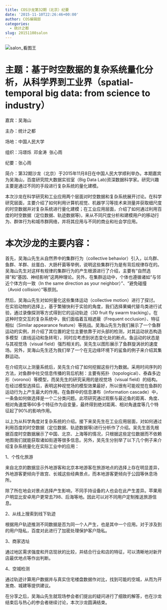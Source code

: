 ```yaml
---
title: COS沙龙第32期（北京）纪要
date: '2015-11-10T22:26:46+00:00'
author: COS编辑部
categories:
  - 统计之都
slug: 20151108salon
---
```


![salon_看图王](https://uploads.cosx.org/wp-content/uploads/2015/11/salon_看图王.jpg)

# 主题：基于时空数据的复杂系统量化分析，从科学界到工业界（spatial-temporal big data: from science to industry）

嘉宾：吴海山

主办：统计之都

场地：中国人民大学

组织：冯璟烁  邓金涛  张心雨

纪要：张心雨

<!--more-->

简介：第32期沙龙（北京）于2015年11月8日在中国人民大学顺利举办。本期嘉宾为吴海山，百度研究院大数据实验室（Big Data Lab)资深数据科学家。研究兴趣主要是通过不同的手段进行复杂系统的量化建模。

本次沙龙在科学研究和工业应用两个层面对时空数据和复杂系统展开讨论。在科学研究层面，主要介绍了如何利用计算机视觉、机器学习等技术来测量并获取细尺度的时空数据并对复杂系统进行量化建模；在工业应用层面，介绍了如何通过利用百度的时空数据（定位数据、轨迹数据等)，来从不同尺度分析和建模用户的移动行为、群体行为和城市群网络，并将其应用与不同的商业和社会学应用。

# 本次沙龙的主要内容：

首先，吴海山先生从自然界中的集群行为（collective behavior）引入，以鸟群、鱼群、羊群、丝蛋白、大肠杆菌等举例，说明这些集群行为是有背后规律存在的。吴海山先生对这样有规律的集群行为的产生根源进行了介绍，主要有“自然选择”和“基因、神经影响”这两种理论。另外，在集群运动中，个体也遵循诸如“与邻近个体方向一致（In the same direction as your neighbor）”、“避免碰撞（Avoid collision）”等原则。

然后，吴海山先生对如何量化这些集体运动（collective motion）进行了探讨。在实验动物的选择上，基于繁殖快利于实验的角度，我们选择果蝇代替鸟类进行试验，通过录像探测等方式得到它的运动轨迹（3D fruit fly swarm tracking）。在这种时空交互的复杂系统中，我们面临着互相遮蔽（Frequent occlusion）、特征相似（Similar appearance feature）等挑战。吴海山先生为我们展示了一个鱼群运动的实例，并介绍了其位置的定位主要依靠于对头部的检测，对其运动状态构造多模型（直线运动和急转弯），同时应考虑到状态变化处的断点。鱼运动的状态是与其视觉场（visual field）强烈相关的。吴先生以图形展示了鱼群旋涡状的速度场。另外，吴海山先生还为我们举了一个在无边缘环境下的鲨鱼的例子来介绍其集群运动。

在介绍完以上测量系统后，吴先生介绍了如何挖掘这些行为数据。采用时间序列的方法，对鱼群中社交信息传播的背后机制：主要有拓扑（topological）、泰森多边形（voronoi）等模型，而吴先生的研究采用的是视觉场（visual field）的结构。在经过模型选择后，表明这种视觉场的模型效果最好，所以很有可能视觉在鱼群的运动行为上产生最大的作用。在鱼群中的信息瀑布（information cascade）中，一条鱼如何做选择是一个二分类问题。此项研究通过观察与最近鱼的距离、角度、相对角速度等60多个特征作为自变量，最终得到绝对距离、相对角速度等几个特征起了90%的影响作用。

以上为从科学角度对复杂系统的介绍。接下来吴先生在工业应用层面，对如何通过利用百度的时空数据（定位数据、轨迹数据等)进行分析作了介绍。吴先生首先根据百度时空数据展示了中国、北京、上海等的情况，只根据这些定位数据而不依赖地图我们就能获取诸如街道等很多信息。另外，吴先生分别举了以下几个例子来介绍复杂系统量化在实际工业中的应用：

1、个性化旅游

来自北京的数据显示外地游客和北京本地游客在旅游地点的选择上存在明显差异，外地游客更倾向于故宫、长城这些经典景点，而本地游客更倾向于公园等休息场所。

除了所在地会对景点选择产生影响，不同手持设备的人也会在此产生差异。苹果用户明显比安卓用户更常去798、后海等地。因此可以对不同用户定制推送旅游信息。

2、从线上搜索到线下轨迹

根据用户轨迹推测不同数据是否为同一个人产生，也是其中一个应用。对于涉及到的用户隐私，百度对此进行了加密处理保护客户隐私。

3、商家选址

通过地区需求强度和开店现状的比较，并结合行业和店的特征，可以清晰地对新开店最优地点等作出判断。

4、空城检测

通过轨迹计算用户数据并与真实住宅楼盘数据作对比，找到可能的空城，从而为开发商、城建等提供建议。

在分享之后，吴海山先生就现场参会者们提出的疑问进行了细致的解答，也在沙龙结束后与热心的参会者继续讨论，本次沙龙圆满结束。
